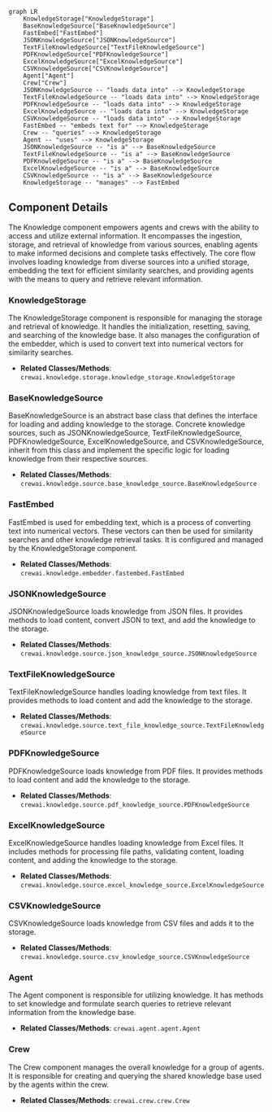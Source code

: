 ```mermaid
graph LR
    KnowledgeStorage["KnowledgeStorage"]
    BaseKnowledgeSource["BaseKnowledgeSource"]
    FastEmbed["FastEmbed"]
    JSONKnowledgeSource["JSONKnowledgeSource"]
    TextFileKnowledgeSource["TextFileKnowledgeSource"]
    PDFKnowledgeSource["PDFKnowledgeSource"]
    ExcelKnowledgeSource["ExcelKnowledgeSource"]
    CSVKnowledgeSource["CSVKnowledgeSource"]
    Agent["Agent"]
    Crew["Crew"]
    JSONKnowledgeSource -- "loads data into" --> KnowledgeStorage
    TextFileKnowledgeSource -- "loads data into" --> KnowledgeStorage
    PDFKnowledgeSource -- "loads data into" --> KnowledgeStorage
    ExcelKnowledgeSource -- "loads data into" --> KnowledgeStorage
    CSVKnowledgeSource -- "loads data into" --> KnowledgeStorage
    FastEmbed -- "embeds text for" --> KnowledgeStorage
    Crew -- "queries" --> KnowledgeStorage
    Agent -- "uses" --> KnowledgeStorage
    JSONKnowledgeSource -- "is a" --> BaseKnowledgeSource
    TextFileKnowledgeSource -- "is a" --> BaseKnowledgeSource
    PDFKnowledgeSource -- "is a" --> BaseKnowledgeSource
    ExcelKnowledgeSource -- "is a" --> BaseKnowledgeSource
    CSVKnowledgeSource -- "is a" --> BaseKnowledgeSource
    KnowledgeStorage -- "manages" --> FastEmbed
```

## Component Details

The Knowledge component empowers agents and crews with the ability to access and utilize external information. It encompasses the ingestion, storage, and retrieval of knowledge from various sources, enabling agents to make informed decisions and complete tasks effectively. The core flow involves loading knowledge from diverse sources into a unified storage, embedding the text for efficient similarity searches, and providing agents with the means to query and retrieve relevant information.

### KnowledgeStorage
The KnowledgeStorage component is responsible for managing the storage and retrieval of knowledge. It handles the initialization, resetting, saving, and searching of the knowledge base. It also manages the configuration of the embedder, which is used to convert text into numerical vectors for similarity searches.
- **Related Classes/Methods**: `crewai.knowledge.storage.knowledge_storage.KnowledgeStorage`

### BaseKnowledgeSource
BaseKnowledgeSource is an abstract base class that defines the interface for loading and adding knowledge to the storage. Concrete knowledge sources, such as JSONKnowledgeSource, TextFileKnowledgeSource, PDFKnowledgeSource, ExcelKnowledgeSource, and CSVKnowledgeSource, inherit from this class and implement the specific logic for loading knowledge from their respective sources.
- **Related Classes/Methods**: `crewai.knowledge.source.base_knowledge_source.BaseKnowledgeSource`

### FastEmbed
FastEmbed is used for embedding text, which is a process of converting text into numerical vectors. These vectors can then be used for similarity searches and other knowledge retrieval tasks. It is configured and managed by the KnowledgeStorage component.
- **Related Classes/Methods**: `crewai.knowledge.embedder.fastembed.FastEmbed`

### JSONKnowledgeSource
JSONKnowledgeSource loads knowledge from JSON files. It provides methods to load content, convert JSON to text, and add the knowledge to the storage.
- **Related Classes/Methods**: `crewai.knowledge.source.json_knowledge_source.JSONKnowledgeSource`

### TextFileKnowledgeSource
TextFileKnowledgeSource handles loading knowledge from text files. It provides methods to load content and add the knowledge to the storage.
- **Related Classes/Methods**: `crewai.knowledge.source.text_file_knowledge_source.TextFileKnowledgeSource`

### PDFKnowledgeSource
PDFKnowledgeSource loads knowledge from PDF files. It provides methods to load content and add the knowledge to the storage.
- **Related Classes/Methods**: `crewai.knowledge.source.pdf_knowledge_source.PDFKnowledgeSource`

### ExcelKnowledgeSource
ExcelKnowledgeSource handles loading knowledge from Excel files. It includes methods for processing file paths, validating content, loading content, and adding the knowledge to the storage.
- **Related Classes/Methods**: `crewai.knowledge.source.excel_knowledge_source.ExcelKnowledgeSource`

### CSVKnowledgeSource
CSVKnowledgeSource loads knowledge from CSV files and adds it to the storage.
- **Related Classes/Methods**: `crewai.knowledge.source.csv_knowledge_source.CSVKnowledgeSource`

### Agent
The Agent component is responsible for utilizing knowledge. It has methods to set knowledge and formulate search queries to retrieve relevant information from the knowledge base.
- **Related Classes/Methods**: `crewai.agent.agent.Agent`

### Crew
The Crew component manages the overall knowledge for a group of agents. It is responsible for creating and querying the shared knowledge base used by the agents within the crew.
- **Related Classes/Methods**: `crewai.crew.crew.Crew`
